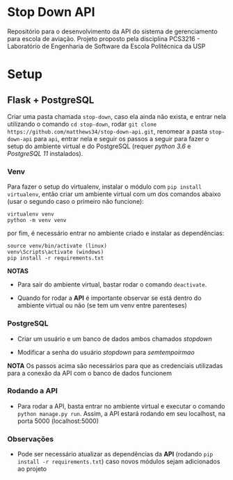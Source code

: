 # Stop Down API

Repositório para o desenvolvimento da API do sistema de gerenciamento para escola de aviação. Projeto proposto pela disciplina PCS3216 - Laboratório de Engenharia de Software da Escola Politécnica da USP

# Setup

## Flask + PostgreSQL

Criar uma pasta chamada `stop-down`, caso ela ainda não exista, e entrar nela utilizando o comando `cd stop-down`, rodar `git clone https://github.com/matthews34/stop-down-api.git`, renomear a pasta `stop-down-api` para `api`, entrar nela e seguir os passos a seguir para fazer o setup do ambiente virtual e do PostgreSQL (requer *python 3.6* e *PostgreSQL 11* instalados).

### Venv

Para fazer o setup do virtualenv, instalar o módulo com `pip install virtualenv`, então criar um ambiente virtual com um dos comandos abaixo (usar o segundo caso o primeiro não funcione):

```{bash}
virtualenv venv
python -m venv venv
```

por fim, é necessário entrar no ambiente criado e instalar as dependências:

```{bash}
source venv/bin/activate (linux)
venv\Scripts\activate (windows)
pip install -r requirements.txt
```

**NOTAS** 

- Para sair do ambiente virtual, bastar rodar o comando `deactivate`.

- Quando for rodar a **API** é importante observar se está dentro do ambiente virtual ou não (se tem um venv entre parenteses)

### PostgreSQL

- Criar um usuário e um banco de dados ambos chamados *stopdown*

- Modificar a senha do usuário *stopdown* para *semtempoirmao*

**NOTA** Os passos acima são necessários para que as credenciais utilizadas para a conexão da API com o banco de dados funcionem

### Rodando a API

- Para rodar a API, basta entrar no ambiente virtual e executar o comando `python manage.py run`. Assim, a API estará rodando em seu localhost, na porta 5000 (localhost:5000)

### Observações

- Pode ser necessário atualizar as dependências da **API** (rodando `pip install -r requirements.txt`) caso novos módulos sejam adicionados ao projeto
